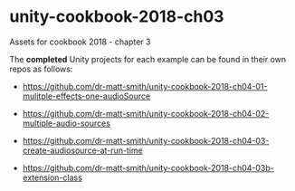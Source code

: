 # unity-cookbook-2018-ch03
Assets for cookbook 2018 - chapter 3

The **completed** Unity projects for each example can be found in their own repos as follows:

- https://github.com/dr-matt-smith/unity-cookbook-2018-ch04-01-mulitple-effects-one-audioSource

- https://github.com/dr-matt-smith/unity-cookbook-2018-ch04-02-multiple-audio-sources

- https://github.com/dr-matt-smith/unity-cookbook-2018-ch04-03-create-audiosource-at-run-time

- https://github.com/dr-matt-smith/unity-cookbook-2018-ch04-03b-extension-class
